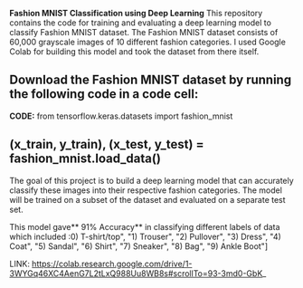 **Fashion MNIST Classification using Deep Learning**
This repository contains the code for training and evaluating a deep learning model to classify Fashion MNIST dataset. The Fashion MNIST dataset consists of 60,000 grayscale images of 10 different fashion categories.
I used Google Colab for building this model and took the dataset from there itself.

Download the Fashion MNIST dataset by running the following code in a code cell:
--------------------------------------------------------------------------------------------------------------------------------------
**CODE:**
from tensorflow.keras.datasets import fashion_mnist

(x_train, y_train), (x_test, y_test) = fashion_mnist.load_data()
---------------------------------------------------------------------------------------------------------------------------------------
The goal of this project is to build a deep learning model that can accurately classify these images into their respective fashion categories. The model will be trained on a subset of the dataset and evaluated on a separate test set.

This model gave** 91% Accuracy** in classifying different labels of data which included :0) T-shirt/top", "1) Trouser", "2) Pullover", "3) Dress", "4) Coat", "5) Sandal", "6) Shirt", "7) Sneaker", "8) Bag", "9) Ankle Boot"]

LINK: https://colab.research.google.com/drive/1-3WYGq46XC4AenG7L2tLxQ988Uu8WB8s#scrollTo=93-3md0-GbK_
